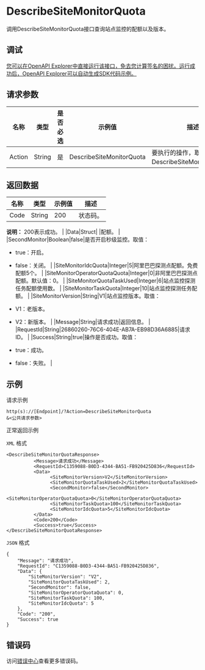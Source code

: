 # DescribeSiteMonitorQuota

调用DescribeSiteMonitorQuota接口查询站点监控的配额以及版本。

## 调试

[您可以在OpenAPI Explorer中直接运行该接口，免去您计算签名的困扰。运行成功后，OpenAPI Explorer可以自动生成SDK代码示例。](https://api.aliyun.com/#product=Cms&api=DescribeSiteMonitorQuota&type=RPC&version=2019-01-01)

## 请求参数

|名称|类型|是否必选|示例值|描述|
|--|--|----|---|--|
|Action|String|是|DescribeSiteMonitorQuota|要执行的操作，取值：DescribeSiteMonitorQuota。 |

## 返回数据

|名称|类型|示例值|描述|
|--|--|---|--|
|Code|String|200|状态码。

 **说明：** 200表示成功。 |
|Data|Struct| |配额。 |
|SecondMonitor|Boolean|false|是否开启秒级监控。取值：

 -   true：开启。
-   false：关闭。 |
|SiteMonitorIdcQuota|Integer|5|阿里巴巴探测点配额。免费配额5个。 |
|SiteMonitorOperatorQuotaQuota|Integer|0|非阿里巴巴探测点配额。默认值：0。 |
|SiteMonitorQuotaTaskUsed|Integer|6|站点监控探测任务配额使用数。 |
|SiteMonitorTaskQuota|Integer|10|站点监控探测任务配额。 |
|SiteMonitorVersion|String|V1|站点监控版本。取值：

 -   V1：老版本。
-   V2：新版本。 |
|Message|String|请求成功|返回信息。 |
|RequestId|String|26860260-76C6-404E-AB7A-EB98D36A6885|请求ID。 |
|Success|String|true|操作是否成功。取值：

 -   true：成功。
-   false：失败。 |

## 示例

请求示例

```
http(s)://[Endpoint]/?Action=DescribeSiteMonitorQuota
&<公共请求参数>
```

正常返回示例

`XML` 格式

```
<DescribeSiteMonitorQuotaResponse>
		  <Message>请求成功</Message>
		  <RequestId>C1359088-B0D3-4344-BA51-FB920425D836</RequestId>
		  <Data>
			    <SiteMonitorVersion>V2</SiteMonitorVersion>
			    <SiteMonitorQuotaTaskUsed>2</SiteMonitorQuotaTaskUsed>
			    <SecondMonitor>false</SecondMonitor>
			    <SiteMonitorOperatorQuotaQuota>0</SiteMonitorOperatorQuotaQuota>
			    <SiteMonitorTaskQuota>100</SiteMonitorTaskQuota>
			    <SiteMonitorIdcQuota>5</SiteMonitorIdcQuota>
		  </Data>
		  <Code>200</Code>
		  <Success>true</Success>
</DescribeSiteMonitorQuotaResponse>
```

`JSON` 格式

```
{
	"Message": "请求成功",
	"RequestId": "C1359088-B0D3-4344-BA51-FB920425D836",
	"Data": {
		"SiteMonitorVersion": "V2",
		"SiteMonitorQuotaTaskUsed": 2,
		"SecondMonitor": false,
		"SiteMonitorOperatorQuotaQuota": 0,
		"SiteMonitorTaskQuota": 100,
		"SiteMonitorIdcQuota": 5
	},
	"Code": "200",
	"Success": true
}
```

## 错误码

访问[错误中心](https://error-center.aliyun.com/status/product/Cms)查看更多错误码。

